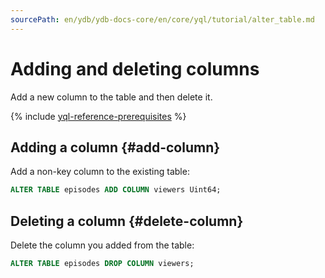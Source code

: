 ```yaml
---
sourcePath: en/ydb/ydb-docs-core/en/core/yql/tutorial/alter_table.md
---
```

# Adding and deleting columns

Add a new column to the table and then delete it.

{% include [yql-reference-prerequisites](_includes/yql_tutorial_prerequisites.md) %}

## Adding a column {#add-column}

Add a non-key column to the existing table:

```sql
ALTER TABLE episodes ADD COLUMN viewers Uint64;
```

## Deleting a column {#delete-column}

Delete the column you added from the table:

```sql
ALTER TABLE episodes DROP COLUMN viewers;
```
